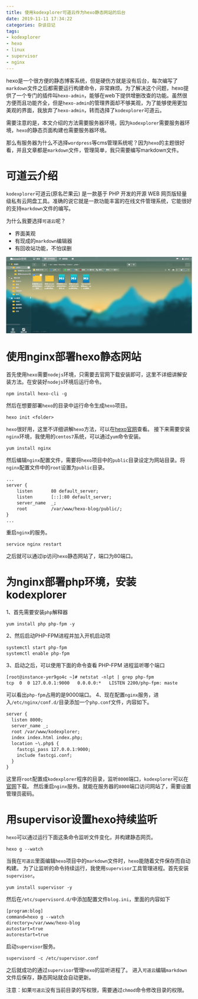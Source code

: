 ```yaml
---
title: 使用kodexplorer可道云作为hexo静态网站的后台
date: 2019-11-11 17:34:22
categories: 杂谈日记
tags:
- kodexplorer
- hexo
- linux
- supervisor
- nginx
---
```


hexo是一个很方便的静态博客系统，但是硬伤方就是没有后台，每次编写了`markdown`文件之后都需要运行构建命令，非常麻烦。为了解决这个问题，hexo提供了一个专门的插件叫`hexo-admin`，能够在web下提供增删改查的功能。虽然很方便而且功能齐全，但是`hexo-admin`的管理界面却不够美观，为了能够使用更加美观的界面，我放弃了`hexo-admin`，转而选择了`kodexplorer`可道云。

<!-- more -->

需要注意的是，本文介绍的方法需要服务器环境，因为`kodexplorer`需要服务器环境，`hexo`的静态页面构建也需要服务器环境。

那么有服务器为什么不选择`wordpress`等cms管理系统呢？因为`hexo`的主题很好看，并且文章都是`markdown`文件，管理简单，我只需要编写markdown文件。

# 可道云介绍

`kodexplorer`可道云(原名芒果云) 是一款基于 PHP 开发的开源 WEB 网页版轻量级私有云网盘工具。准确的说它就是一款功能丰富的在线文件管理系统，它能很好的支持`markdown`文件的编写。

为什么我要选择`可道云`呢？
- 界面美观
- 有现成的`markdown`编辑器
- 有回收站功能，不怕误删

![贪吃蛇demo展示](./kod.png)

# 使用nginx部署hexo静态网站

首先使用`hexo`需要`nodejs`环境，只需要去官网下载安装即可，这里不详细讲解安装方法。在安装好`nodejs`环境后运行命令。
```
npm install hexo-cli -g
```
然后在想要部署`hexo`的目录中运行命令生成`hexo`项目。
```
hexo init <folder>
```
`hexo`很好用，这里不详细讲解`hexo`方法，可以在[hexo官网](https://hexo.io/)查看。
接下来需要安装`nginx`环境，我使用的`centos7`系统，可以通过`yum`命令安装。
```
yum install nginx
```
然后编辑`nginx`配置文件，需要将`hexo`项目中的`public`目录设定为网站目录。将`nginx`配置文件中的`root`设置为`public`目录。
```
...
server {
    listen       80 default_server;
    listen       [::]:80 default_server;
    server_name  _;
    root         /var/www/hexo-blog/public/;
}
...
```
重启`nginx`的服务。
```
service nginx restart
```
之后就可以通过ip访问`hexo`静态网站了，端口为80端口。

# 为nginx部署php环境，安装kodexplorer

1、首先需要安装`php`解释器
```
yum install php php-fpm -y
```
2、然后启动PHP-FPM进程并加入开机启动项
```
systemctl start php-fpm
systemctl enable php-fpm
```
3、启动之后，可以使用下面的命令查看 PHP-FPM 进程监听哪个端口
```
[root@instance-yer9go4c ~]# netstat -nlpt | grep php-fpm
tcp  0  0 127.0.0.1:9000   0.0.0.0:*   LISTEN 2200/php-fpm: maste
```
可以看出`php-fpm`占用的是9000端口。
4、现在配置`nginx`服务，进入`/etc/nginx/conf.d/`目录添加一个`php.conf`文件，内容如下。
```
server {
  listen 8000;
  server_name _;
  root /var/www/kodexplorer;
  index index.html index.php;
  location ~\.php$ {
    fastcgi_pass 127.0.0.1:9000;
    include fastcgi.conf;
  }
}

```
这里将`root`配置成`kodexplorer`程序的目录，监听`8000`端口，`kodexplorer`可以在[官网](https://kodcloud.com/)下载。
然后重启`nginx`服务。就能在服务器的`8000`端口访问网站了，需要设置管理员密码。

# 用supervisor设置hexo持续监听
`hexo`可以通过运行下面这条命令监听文件变化，并构建静态网页。
```
hexo g --watch
```
当我在`可道云`里面编辑`hexo`项目中的`markdown`文件时，`hexo`能随着文件保存而自动构建。
为了让监听的命令持续运行，我使用`supervisor`工具管理进程。首先安装`supervisor`。
```
yum install supervisor -y
```
然后在`/etc/supervisord.d/`中添加配置文件`blog.ini`，里面的内容如下
```
[program:blog]
command=hexo g --watch
directory=/var/www/hexo-blog
autostart=true
autorestart=true
```
启动`supervisor`服务。
```
supervisord -c /etc/supervisor.conf
```
之后就成功的通过`supervisor`管理`hexo`的监听进程了。
进入`可道云`编辑`markdown`文件后保存，静态网站就会自动更新。

注意：如果`可道云`没有当前目录的写权限，需要通过`chmod`命令修改目录的权限。